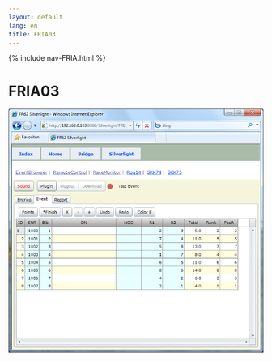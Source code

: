 ```yaml
---
layout: default
lang: en
title: FRIA03
---
```


{% include nav-FRIA.html %}

# FRIA03

![FRIA03 screenshot](../images/FRIA03.png)
